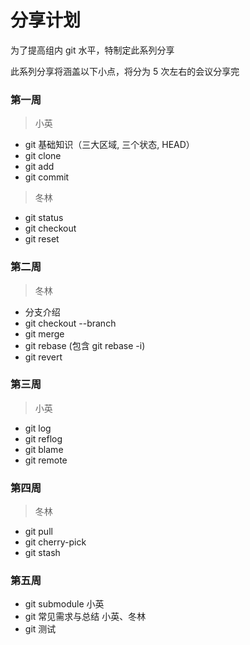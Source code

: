 # 分享计划

为了提高组内 git 水平，特制定此系列分享

此系列分享将涵盖以下小点，将分为 5 次左右的会议分享完

### 第一周

> 小英
- git 基础知识（三大区域, 三个状态, HEAD）
- git clone
- git add
- git commit

> 冬林
- git status
- git checkout
- git reset

### 第二周

> 冬林
- 分支介绍
- git checkout --branch
- git merge
- git rebase (包含 git rebase -i)
- git revert

### 第三周

> 小英
- git log
- git reflog
- git blame
- git remote

### 第四周

> 冬林
- git pull
- git cherry-pick
- git stash

### 第五周

- git submodule 小英
- git 常见需求与总结 小英、冬林
- git 测试


